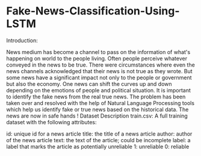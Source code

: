 # Fake-News-Classification-Using-LSTM
Introduction:

News medium has become a channel to pass on the information of what's happening on world to the people living. Often people perceive whatever conveyed in the news to be true. There were circumstances where even the news channels acknowledged that their news is not true as they wrote. But some news have a significant impact not only to the people or government but also the economy. One news can shift the curves up and down depending on the emotions of people and political situation. It is important to identify the fake news from the real true news. The problem has been taken over and resolved with the help of Natural Language Processing tools which help us identify fake or true news based on the historical data. The news are now in safe hands !
Dataset Description
train.csv: A full training dataset with the following attributes:

id: unique id for a news article
title: the title of a news article
author: author of the news article
text: the text of the article; could be incomplete
label: a label that marks the article as potentially unreliable
1: unreliable
0: reliable
